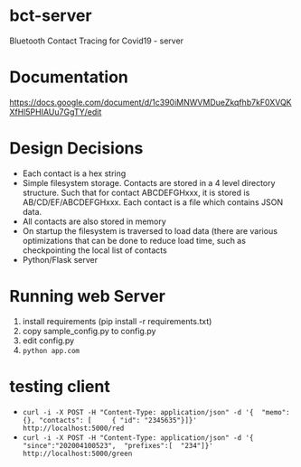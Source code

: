 # bct-server
Bluetooth Contact Tracing for Covid19 - server

# Documentation

https://docs.google.com/document/d/1c390iMNWVMDueZkqfhb7kF0XVQKXfHl5PHIAUu7GgTY/edit

# Design Decisions

* Each contact is a hex string
* Simple filesystem storage.  Contacts are stored in a 4 level directory structure.  Such that for contact ABCDEFGHxxx, it is stored is AB/CD/EF/ABCDEFGHxxx.  Each contact is a file which contains JSON data.
* All contacts are also stored in memory
* On startup the filesystem is traversed to load data (there are various optimizations that can be done to reduce load time, such as checkpointing the local list of contacts
* Python/Flask server

# Running web Server

1. install requirements (pip install -r requirements.txt)
2. copy sample_config.py to config.py
3. edit config.py
4. ``python app.com``

# testing client

* ``curl -i -X POST -H "Content-Type: application/json" -d '{  "memo":  {}, "contacts": [     { "id": "2345635"}]}' http://localhost:5000/red``
* ``curl -i -X POST -H "Content-Type: application/json" -d '{ "since":"202004100523",  "prefixes":[  "234"]}' http://localhost:5000/green``


